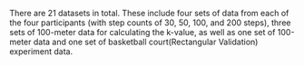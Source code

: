 There are 21 datasets in total. These include four sets of data from each of the four participants (with step counts of 30, 50, 100, and 200 steps), three sets of 100-meter data for calculating the k-value, as well as one set of 100-meter data and one set of basketball court(Rectangular Validation) experiment data.